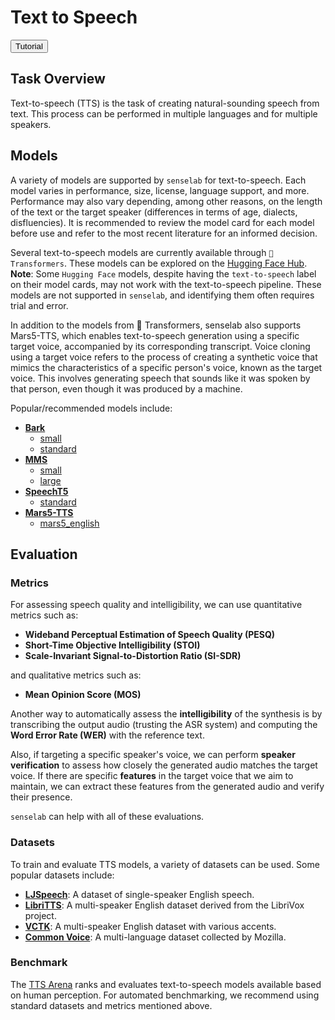 # Text to Speech

<button class="tutorial-button" onclick="window.location.href='https://github.com/sensein/senselab/blob/main/tutorials/audio/text_to_speech.ipynb'">Tutorial</button>

## Task Overview

Text-to-speech (TTS) is the task of creating natural-sounding speech from text. This process can be performed in multiple languages and for multiple speakers.

## Models

A variety of models are supported by `senselab` for text-to-speech.
Each model varies in performance, size, license, language support, and more. Performance may also vary depending, among other reasons, on the length of the text or the target speaker (differences in terms of age, dialects, disfluencies). It is recommended to review the model card for each model before use and refer to the most recent literature for an informed decision.

Several text-to-speech models are currently available through `🤗 Transformers`. These models can be explored on the [Hugging Face Hub](https://huggingface.co/models?library=transformers&pipeline_tag=text-to-speech&sort=downloads).
**Note**: Some `Hugging Face` models, despite having the `text-to-speech` label on their model cards, may not work with the text-to-speech pipeline. These models are not supported in `senselab`, and identifying them often requires trial and error.

In addition to the models from 🤗 Transformers, senselab also supports Mars5-TTS, which enables text-to-speech generation using a specific target voice, accompanied by its corresponding transcript. Voice cloning using a target voice refers to the process of creating a synthetic voice that mimics the characteristics of a specific person's voice, known as the target voice. This involves generating speech that sounds like it was spoken by that person, even though it was produced by a machine.

Popular/recommended models include:
- **[Bark](https://huggingface.co/docs/transformers/model_doc/bark)**
  - [small](https://huggingface.co/suno/bark-small)
  - [standard](https://huggingface.co/suno/bark)
- **[MMS](https://huggingface.co/docs/transformers/model_doc/mms)**
  - [small](https://huggingface.co/facebook/mms-300m)
  - [large](https://huggingface.co/facebook/mms-1b-all)
- **[SpeechT5](https://huggingface.co/docs/transformers/model_doc/speecht5)**
  - [standard](https://huggingface.co/microsoft/speecht5_tts)
- **[Mars5-TTS](https://github.com/Camb-ai/MARS5-TTS)**
  - [mars5_english](https://huggingface.co/CAMB-AI/MARS5-TTS)

## Evaluation
### Metrics

For assessing speech quality and intelligibility, we can use quantitative metrics such as:
- **Wideband Perceptual Estimation of Speech Quality (PESQ)**
- **Short-Time Objective Intelligibility (STOI)**
- **Scale-Invariant Signal-to-Distortion Ratio (SI-SDR)**

and qualitative metrics such as:
- **Mean Opinion Score (MOS)**

Another way to automatically assess the **intelligibility** of the synthesis is by transcribing the output audio (trusting the ASR system) and computing the **Word Error Rate (WER)** with the reference text.

Also, if targeting a specific speaker's voice, we can perform **speaker verification** to assess how closely the generated audio matches the target voice.
If there are specific **features** in the target voice that we aim to maintain, we can extract these features from the generated audio and verify their presence.

`senselab` can help with all of these evaluations.

### Datasets

To train and evaluate TTS models, a variety of datasets can be used. Some popular datasets include:

- **[LJSpeech](https://keithito.com/LJ-Speech-Dataset/)**: A dataset of single-speaker English speech.
- **[LibriTTS](https://openslr.org/60/)**: A multi-speaker English dataset derived from the LibriVox project.
- **[VCTK](https://datashare.ed.ac.uk/handle/10283/2651)**: A multi-speaker English dataset with various accents.
- **[Common Voice](https://commonvoice.mozilla.org/)**: A multi-language dataset collected by Mozilla.

### Benchmark
The [TTS Arena](https://huggingface.co/spaces/TTS-AGI/TTS-Arena) ranks and evaluates text-to-speech models available based on human perception.
For automated benchmarking, we recommend using standard datasets and metrics mentioned above.
